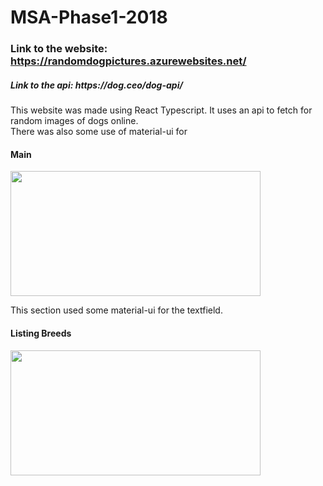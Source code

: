 # MSA-Phase1-2018
### Link to the website: https://randomdogpictures.azurewebsites.net/
<h5>Link to the api: https://dog.ceo/dog-api/ </h5>
<p>This website was made using React Typescript. It uses an api to fetch for random images of dogs online.<br>
There was also some use of material-ui for </p>
<h4>Main</h4>
<img src="http://g.recordit.co/yzhz3LCdK1.gif" width="400" height="200" />
<p>This section used some material-ui for the textfield. </p>
<h4>Listing Breeds <h4>
<img src="https://media.giphy.com/media/1BeEG1Yxkdsc6Bvk8G/giphy.gif" width="400" height="200" />
